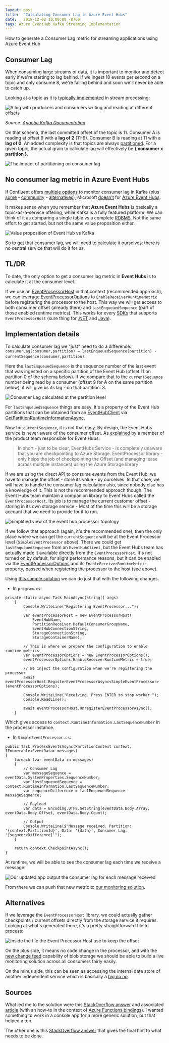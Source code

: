 ```yaml
---
layout: post
title:  "Calculating Consumer Lag in Azure Event Hubs"
date:   2019-12-02 10:00:00 -0700
tags: Azure EventHub Kafka Streaming Implementation
---
```


How to generate a Consumer Lag metric for streaming applications using Azure Event Hub

<!--more-->

## Consumer Lag

When consuming large streams of data, it is important to monitor and detect early if we're starting to lag behind. If we ingest 10 events per second on a topic and only consume 8, we're falling behind and soon we'll never be able to catch up.

Looking at a topic as it is [typically implemented](https://kafka.apache.org/documentation) in stream processing:

![A log with producers and consumers writing and reading at different offsets](https://kafka.apache.org/23/images/log_consumer.png)

*Source: [Apache Kafka Documentation](https://kafka.apache.org/documentation/)*

On that schema, the last committed offset of the topic is 11. Consumer A is reading at offset 9 with a **lag of 2** (11-9). Consumer B is reading at 11 with a **lag of 0**. An added complexity is that topics are always [partitioned](https://docs.microsoft.com/en-us/azure/event-hubs/event-hubs-features#partitions). For a given topic, the actual grain to calculate lag will effectively be **{ consumer x partition }**.

![The impact of partitioning on consumer lag](https://github.com/Fleid/fleid.github.io/blob/master/_posts/201912_eh_consumerlag/consumerlag_partitions.png?raw=true)

## No consumer lag metric in Azure Event Hubs

If Confluent offers [multiple options](https://docs.confluent.io/current/cloud/using/monitor-lag.html) to monitor consumer lag in Kafka (plus [some](https://github.com/teslamotors/kafka-helmsman/blob/master/kafka_consumer_freshness_tracker/README.md) - [community](https://github.com/lightbend/kafka-lag-exporter) - [alternatives](https://github.com/linkedin/Burrow)), Microsoft [doesn't](https://docs.microsoft.com/en-us/azure/event-hubs/event-hubs-metrics-azure-monitor) for [Azure Event Hubs](https://docs.microsoft.com/en-us/azure/event-hubs/event-hubs-about).

It makes sense when you remember that **Azure Event Hubs** is basically a topic-as-a-service offering, while Kafka is a fully featured platform. We can think of it as comparing a single table vs a complete [RDBMS](https://en.wikipedia.org/wiki/Relational_database#RDBMS). Not the same effort to get started, but not the same value proposition either.

![Value proposition of Event Hub vs Kafka](https://github.com/Fleid/fleid.github.io/blob/master/_posts/201912_eh_consumerlag/eh_value_prop.png?raw=true)

So to get that consumer lag, we will need to calculate it ourselves: there is no central service that will do it for us.

## TL/DR

To date, the only option to get a consumer lag metric in **Event Hubs** is to calculate it at the consumer level.

If we use an [EventProcessorHost](https://docs.microsoft.com/en-us/azure/event-hubs/event-hubs-event-processor-host) in that context (recommended approach), we can leverage [EventProcessorOptions](https://docs.microsoft.com/en-us/dotnet/api/microsoft.servicebus.messaging.eventprocessoroptions?view=azure-dotnet) to ```EnableReceiverRuntimeMetric``` before registering the processor to the host. This way we will get access to both consumer offset (already there) and ```lastEnqueuedSequence``` (part of those enabled runtime metrics). This works for every [SDKs](https://docs.microsoft.com/en-us/azure/#pivot=sdkstools) that supports ```EventProcessorHost``` (sure thing for [.NET](https://docs.microsoft.com/en-us/dotnet/api/microsoft.azure.eventhubs.processor.eventprocessorhost?view=azure-dotnet) and [Java](https://azuresdkdocs.blob.core.windows.net/$web/java/azure-eventhubs-eph/3.1.0/index.html)).

## Implementation details

To calculate consumer lag we "just" need to do a difference: ```consumerLag(consumer,partition) = lastEnqueuedSequence(partition) - currentSequence(consumer,partition)```.

Here the ```lastEnqueuedSequence``` is the sequence number of the last event that was ingested on a specific partition of the Event Hub (offset 11 on partition 0 of the schema below). If we compare that to the ```currentSequence``` number being read by a consumer (offset 9 for A on the same partition below), it will give us its lag - on that partition: 3.

![Consumer Lag calculated at the partition level](https://github.com/Fleid/fleid.github.io/blob/master/_posts/201912_eh_consumerlag/consumerlag_partitionCalculation.png?raw=true)

For ```lastEnqueuedSequence``` things are easy. It's a property of the Event Hub partitions that can be obtained from an [EventHubClient](https://docs.microsoft.com/en-us/dotnet/api/microsoft.azure.eventhubs.eventhubclient?view=azure-dotnet) via [GetPartitionRuntimeInformationAsync](https://docs.microsoft.com/en-us/dotnet/api/microsoft.azure.eventhubs.eventhubclient.getpartitionruntimeinformationasync?view=azure-dotnet#Microsoft_Azure_EventHubs_EventHubClient_GetPartitionRuntimeInformationAsync_System_String_).

Now for ```currentSequence```, it is not that easy. By design, the Event Hubs service is never aware of the consumer offset. As [explained](https://stackoverflow.com/questions/35464192/understanding-check-pointing-in-eventhub) by a member of the product team responsible for Event Hubs:
> In short - just to be clear, EventHubs Service - is completely unaware that you are checkpointing to Azure Storage. EventProcessor library - only helps the job of checkpointing the Offset (and managing lease across multiple instances) using the Azure Storage library

If we are using the direct API to consume events from the Event Hub, we have to manage the offset - store its value - by ourselves. In that case, we will have to handle the consumer lag calculation also, since nobody else has a knowledge of it. This is not the recommended approach though. The Event Hubs team maintain a companion library to Event Hubs called the ```EventProcessorHost```. Its job is to manage the current customer offset - storing in its own storage service - Most of the time this will be a storage account that we need to provide for it to run.

![Simplified view of the event hub processor topology](https://github.com/Fleid/fleid.github.io/blob/master/_posts/201912_eh_consumerlag/eh_simplifiedView.png?raw=true)

If we follow that approach (again, it's the recommended one), then the only place where we can get the ```currentSequence``` will be at the Event Processor level (```SimpleEventProcessor``` above). There we could get ```lastEnqueuedSequence```  from an ```EventHubClient```, but the Event Hubs team has actually made it available directly from the ```EventProcessorHost```. It's not turned on by default, for slight performance reasons, but it can be enabled via the [EventProcessorOptions](https://docs.microsoft.com/en-us/dotnet/api/microsoft.servicebus.messaging.eventprocessoroptions?view=azure-dotnet) and its ```EnableReceiverRuntimeMetric``` property, passed when registering the processor to the host (see above).

Using [this sample solution](https://docs.microsoft.com/en-us/azure/event-hubs/event-hubs-dotnet-standard-getstarted-send#receive-events) we can do just that with the following changes.

- In ```program.cs```:

```CSHARP
private static async Task MainAsync(string[] args)
    {
        Console.WriteLine("Registering EventProcessor...");

        var eventProcessorHost = new EventProcessorHost(
            EventHubName,
            PartitionReceiver.DefaultConsumerGroupName,
            EventHubConnectionString,
            StorageConnectionString,
            StorageContainerName);

        // This is where we prepare the configuration to enable runtime metrics
        var eventProcessorOptions = new EventProcessorOptions();
        eventProcessorOptions.EnableReceiverRuntimeMetric = true;

        // We inject the configuration when we're registering the processor
        await eventProcessorHost.RegisterEventProcessorAsync<SimpleEventProcessor>(eventProcessorOptions);

        Console.WriteLine("Receiving. Press ENTER to stop worker.");
        Console.ReadLine();

        await eventProcessorHost.UnregisterEventProcessorAsync();
    }
```

Which gives access to ```context.RuntimeInformation.LastSequenceNumber``` in the processor instance.

- In ```SimpleEventProcessor.cs```:

```CSHARP
public Task ProcessEventsAsync(PartitionContext context, IEnumerable<EventData> messages)
{
    foreach (var eventData in messages)
    {
        // Consumer Lag
        var messageSequence = eventData.SystemProperties.SequenceNumber;
        var lastEnqueuedSequence = context.RuntimeInformation.LastSequenceNumber;
        var sequenceDifference = lastEnqueuedSequence - messageSequence;

        // Payload
        var data = Encoding.UTF8.GetString(eventData.Body.Array, eventData.Body.Offset, eventData.Body.Count);

        // Output
        Console.WriteLine($"Message received. Partition: '{context.PartitionId}', Data: '{data}', Consumer Lag: '{sequenceDifference}'");
    }

    return context.CheckpointAsync();
}
```

At runtime, we will be able to see the consumer lag each time we receive a message:

![Our updated app output the consumer lag for each message received](https://github.com/Fleid/fleid.github.io/blob/master/_posts/201912_eh_consumerlag/consumerlag_console.png?raw=true)

From there we can push that new metric to [our monitoring solution](https://docs.microsoft.com/en-us/azure/azure-monitor/platform/metrics-custom-overview).

## Alternatives

If we leverage the ```EventProcessorHost``` library, we could actually gather checkpoints / current offsets directly from the storage service it requires. Looking at what's generated there, it's a pretty straightforward file to process:

![Inside the file the Event Processor Host use to keep the offset](https://github.com/Fleid/fleid.github.io/blob/master/_posts/201912_eh_consumerlag/eh_eventProcessorInternal.png?raw=true)

On the plus side, it means no code change in the processor, and with the [new change feed](https://docs.microsoft.com/en-us/azure/storage/blobs/storage-blob-change-feed?tabs=azure-portal) capability of blob storage we should be able to build a live monitoring solution across all consumers fairly easily.

On the minus side, this can be seen as accessing the internal data store of another independent service which is basically a [big no no](https://martinfowler.com/bliki/IntegrationDatabase.html).

## Sources

What led me to the solution were this [StackOverflow answer](https://stackoverflow.com/questions/56491948/how-do-you-monitor-azure-event-hub-consumer-lag) and associated [article](https://medium.com/@dylanm_asos/azure-functions-event-hub-processing-8a3f39d2cd0f) (with an how-to in the context of [Azure Functions bindings](https://docs.microsoft.com/en-us/azure/azure-functions/functions-bindings-event-hubs)). I wanted something to work in a console app for a more generic solution, but that helped a ton.

The other one is this [StackOverflow answer](https://stackoverflow.com/questions/51823399/azure-event-processor-host-java-library-receiverruntimeinformation-doesnt-hav) that gives the final hint to what needs to be done.
